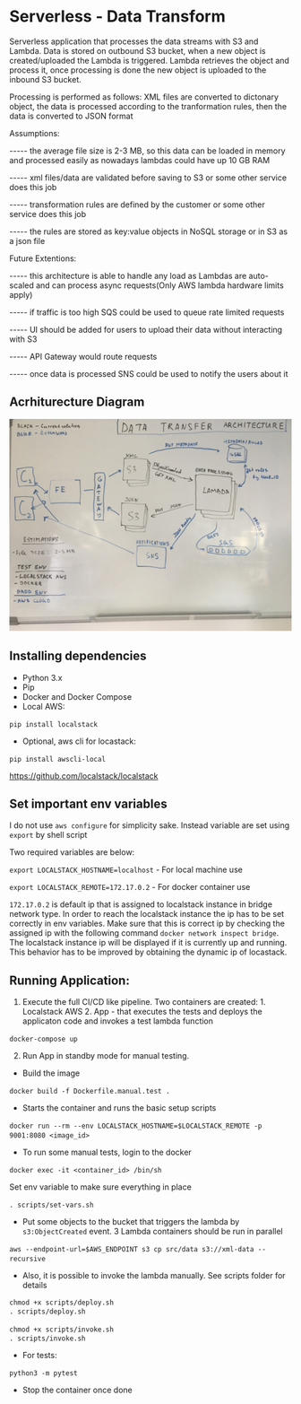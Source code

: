 # Serverless - Data Transform

Serverless application that processes the data streams with S3 and Lambda.
Data is stored on outbound S3 bucket, when a new object is created/uploaded the Lambda is triggered. Lambda retrieves the object and process it, once processing is done the new object is uploaded to the inbound S3 bucket.

Processing is performed as follows:
XML files are converted to dictonary object, the data is processed according to the tranformation rules, then the data is converted to JSON format

Assumptions:

----- the average file size is 2-3 MB, so this data can be loaded in memory and processed easily as nowadays lambdas could have up 10 GB RAM

----- xml files/data are validated before saving to S3 or some other service does this job

----- transformation rules are defined by the customer or some other service does this job

----- the rules are stored as key:value objects in NoSQL storage or in S3 as a json file

Future Extentions:

----- this architecture is able to handle any load as Lambdas are auto-scaled and can process async requests(Only AWS lambda hardware limits apply)

----- if traffic is too high SQS could be used to queue rate limited requests

----- UI should be added for users to upload their data without interacting with S3

----- API Gateway would route requests

----- once data is processed SNS could be used to notify the users about it

## Acrhiturecture Diagram
![Architecture](images/DATA-TRANSFER.JPG)

## Installing dependencies
- Python 3.x
- Pip
- Docker and Docker Compose
- Local AWS:

`pip install localstack`
- Optional, aws cli for locastack:

`pip install awscli-local`

https://github.com/localstack/localstack

## Set important env variables
I do not use `aws configure` for simplicity sake. Instead variable are set using `export` by shell script

Two required variables are below:

`export LOCALSTACK_HOSTNAME=localhost`  - For local machine use

`export LOCALSTACK_REMOTE=172.17.0.2`   - For docker container use

`172.17.0.2` is default ip that is assigned to localstack instance in bridge network type. In order to reach the localstack instance the ip has to be set correctly in env variables.
Make sure that this is correct ip by checking the assigned ip with the following command `docker network inspect bridge`. The localstack instance ip will be displayed if it is currently up and running. This behavior has to be improved by obtaining the dynamic ip of locastack.

## Running Application:
1. Execute the full CI/CD like pipeline. Two containers are created: 1. Localstack AWS 2. App - that executes the tests and deploys the applicaton code and invokes a test lambda function

`docker-compose up`

2. Run App in standby mode for manual testing.
- Build the image

`docker build -f Dockerfile.manual.test .`
- Starts the container and runs the basic setup scripts

`docker run --rm --env LOCALSTACK_HOSTNAME=$LOCALSTACK_REMOTE -p 9001:8080 <image_id>`
- To run some manual tests, login to the docker

`docker exec -it <container_id> /bin/sh`

Set env variable to make sure everything in place

`. scripts/set-vars.sh`

- Put some objects to the bucket that triggers the lambda by `s3:ObjectCreated` event. 3 Lambda containers should be run in parallel

`aws --endpoint-url=$AWS_ENDPOINT s3 cp src/data s3://xml-data --recursive`
- Also, it is possible to invoke the lambda manually. See scripts folder for details
```
chmod +x scripts/deploy.sh
. scripts/deploy.sh

chmod +x scripts/invoke.sh
. scripts/invoke.sh
```
- For tests:

`python3 -m pytest`
- Stop the container once done